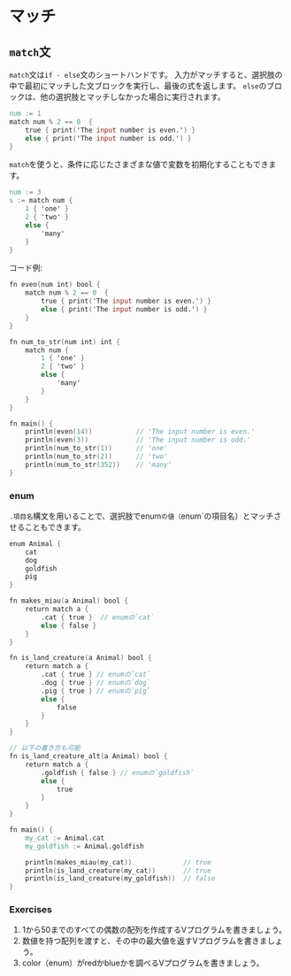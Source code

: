 # マッチ

## `match`文

`match`文は`if - else`文のショートハンドです。
入力がマッチすると、選択肢の中で最初にマッチした文ブロックを実行し、最後の式を返します。
`else`のブロックは、他の選択肢とマッチしなかった場合に実行されます。

```v
num := 1
match num % 2 == 0  {
    true { print('The input number is even.') }
    else { print('The input number is odd.') }
}
```

`match`を使うと、条件に応じたさまざまな値で変数を初期化することもできます。

```v
num := 3
s := match num {
    1 { 'one' }
    2 { 'two' }
    else {
        'many'
    }
}
```

コード例:

```v
fn even(num int) bool {
    match num % 2 == 0  {
        true { print('The input number is even.') }
        else { print('The input number is odd.') }
    }
}

fn num_to_str(num int) int {
    match num {
        1 { 'one' }
        2 { 'two' }
        else {
            'many'
        }
    }
}

fn main() {
    println(even(14))           // 'The input number is even.'
    println(even(3))            // 'The input number is odd.'
    println(num_to_str(1))      // 'one'
    println(num_to_str(2))      // 'two'
    println(num_to_str(352))    // 'many'
}
```

### enum

`.項目名`構文を用いることで、選択肢でenum`の値（`enum`の項目名）とマッチさせることもできます。

```v
enum Animal {
    cat
    dog
    goldfish
    pig
}

fn makes_miau(a Animal) bool {
    return match a {
        .cat { true }  // enumの`cat`
        else { false }
    }
}

fn is_land_creature(a Animal) bool {
    return match a {
        .cat { true } // enumの`cat`
        .dog { true } // enumの`dog`
        .pig { true } // enumの`pig`
        else {
            false
        }
    }
}

// 以下の書き方も可能
fn is_land_creature_alt(a Animal) bool {
    return match a {
        .goldfish { false } // enumの`goldfish`
        else {
            true
        }
    }
}

fn main() {
    my_cat := Animal.cat
    my_goldfish := Animal.goldfish

    println(makes_miau(my_cat))             // true
    println(is_land_creature(my_cat))       // true
    println(is_land_creature(my_goldfish))  // false
}
```

### Exercises

1. 1から50までのすべての偶数の配列を作成するVプログラムを書きましょう。
2. 数値を持つ配列を渡すと、その中の最大値を返すVプログラムを書きましょう。
3. color（enum）がredかblueかを調べるVプログラムを書きましょう。
